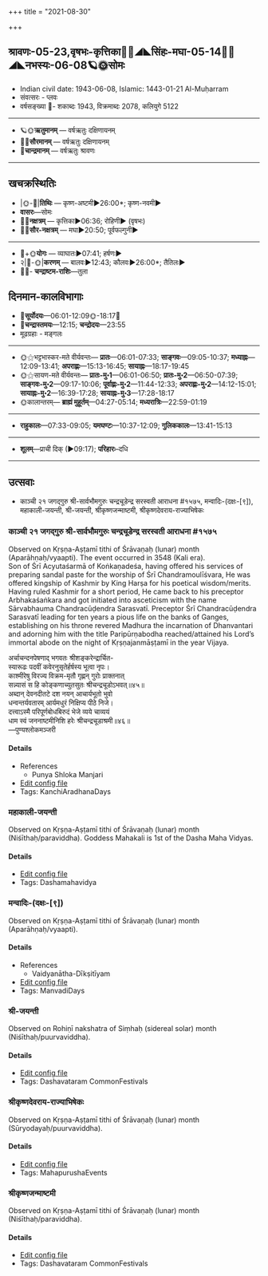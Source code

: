 +++
title = "2021-08-30"

+++
## श्रावणः-05-23,वृषभः-कृत्तिका🌛🌌◢◣सिंहः-मघा-05-14🌌🌞◢◣नभस्यः-06-08🪐🌞सोमः
- Indian civil date: 1943-06-08, Islamic: 1443-01-21 Al-Muḥarram
- संवत्सरः - प्लवः
- वर्षसङ्ख्या 🌛- शकाब्दः 1943, विक्रमाब्दः 2078, कलियुगे 5122
___________________
- 🪐🌞**ऋतुमानम्** — वर्षऋतुः दक्षिणायनम्
- 🌌🌞**सौरमानम्** — वर्षऋतुः दक्षिणायनम्
- 🌛**चान्द्रमानम्** — वर्षऋतुः श्रावणः
___________________


## खचक्रस्थितिः
- |🌞-🌛|**तिथिः** — कृष्ण-अष्टमी►26:00*; कृष्ण-नवमी►  
- **वासरः**—सोमः  
- 🌌🌛**नक्षत्रम्** — कृत्तिका►06:36; रोहिणी► (वृषभः)  
- 🌌🌞**सौर-नक्षत्रम्** — मघा►20:50; पूर्वफल्गुनी►  
___________________
- 🌛+🌞**योगः** — व्याघातः►07:41; हर्षणः►  
- २|🌛-🌞|**करणम्** — बालवः►12:43; कौलवः►26:00*; तैतिलः►  
- 🌌🌛- **चन्द्राष्टम-राशिः**—तुला  


## दिनमान-कालविभागाः
- 🌅**सूर्योदयः**—06:01-12:09🌞️-18:17🌇  
- 🌛**चन्द्रास्तमयः**—12:15; **चन्द्रोदयः**—23:55  
- मूढग्रहाः - मङ्गलः
___________________
- 🌞⚝भट्टभास्कर-मते वीर्यवन्तः— **प्रातः**—06:01-07:33; **साङ्गवः**—09:05-10:37; **मध्याह्नः**—12:09-13:41; **अपराह्णः**—15:13-16:45; **सायाह्नः**—18:17-19:45  
- 🌞⚝सायण-मते वीर्यवन्तः— **प्रातः-मु॰1**—06:01-06:50; **प्रातः-मु॰2**—06:50-07:39; **साङ्गवः-मु॰2**—09:17-10:06; **पूर्वाह्णः-मु॰2**—11:44-12:33; **अपराह्णः-मु॰2**—14:12-15:01; **सायाह्नः-मु॰2**—16:39-17:28; **सायाह्नः-मु॰3**—17:28-18:17  
- 🌞कालान्तरम्— **ब्राह्मं मुहूर्तम्**—04:27-05:14; **मध्यरात्रिः**—22:59-01:19  
___________________
- **राहुकालः**—07:33-09:05; **यमघण्टः**—10:37-12:09; **गुलिककालः**—13:41-15:13  
___________________
- **शूलम्**—प्राची दिक् (►09:17); **परिहारः**–दधि  
___________________

## उत्सवाः
- काञ्ची २१ जगद्गुरु श्री-सार्वभौमगुरुः चन्द्रचूडेन्द्र सरस्वती आराधना #१५७५, मन्वादिः-(दक्षः-[९]), महाकाली-जयन्ती, श्री-जयन्ती, श्रीकृष्णजन्माष्टमी, श्रीकृष्णदेवराय-राज्याभिषेकः
### काञ्ची २१ जगद्गुरु श्री-सार्वभौमगुरुः चन्द्रचूडेन्द्र सरस्वती आराधना #१५७५

Observed on Kṛṣṇa-Aṣṭamī tithi of Śrāvaṇaḥ (lunar) month (Aparāhṇaḥ/vyaapti). The event occurred in 3548 (Kali era).  
Son of Śrī Acyutaśarmā of Koṅkaṇadeśa, having offered his services of preparing sandal paste for the worship of Śrī Chandramoulīśvara, He was offered kingship of Kashmir by King Harṣa for his poetical wisdom/merits. Having ruled Kashmir for a short period, He came back to his preceptor Arbhakaśaṅkara and got initiated into asceticism with the name Sārvabhauma Chandracūḍendra Sarasvatī. Preceptor Śrī Chandracūḍendra Sarasvatī leading for ten years a pious life on the banks of Ganges, establishing on his throne revered Madhura the incarnation of Dhanvantari and adorning him with the title Paripūrṇabodha reached/attained his Lord’s immortal abode on the night of Kṛṣṇajanmāṣṭamī in the year Vijaya.

अर्चाचन्दनपेषणाद् भगवतः श्रीशङ्करेन्द्रार्चित-  
स्यारूढः पदवीं कवेरनुसृतेर्हर्षस्य भूत्वा नृपः।  
काश्मीरेषु विरज्य विक्रम-मृतौ गृह्णन् गुरोः प्राक्तनात्  
सन्न्यासं स हि कोङ्कणाच्युतसुतः श्रीचन्द्रचूडोऽभवत्॥४५॥  
अब्दान् देवनदीतटे दश नयन् आचार्यभूतो भुवो  
धन्वन्तर्यवतारम् आर्यमधुरं निक्षिप्य पीठे निजे।  
दत्त्वाऽस्मै परिपूर्णबोधबिरुदं भेजे व्यये चाव्ययं  
धाम स्वं जननाष्टमीनिशि हरेः श्रीचन्द्रचूडाश्रमी॥४६॥  
—पुण्यश्लोकमञ्जरी



#### Details
- References
  - Punya Shloka Manjari
- [Edit config file](https://github.com/jyotisham/adyatithi/tree/master/mahApuruSha/kAnchI-maTha/lunar_month/tithi/05/23/kAJcI%2021%20jagadguru%20zrI~sArvabhaumaguruH%20candracUDEndra%20sarasvatI%20ArAdhanA.toml)
- Tags: KanchiAradhanaDays


### महाकाली-जयन्ती

Observed on Kṛṣṇa-Aṣṭamī tithi of Śrāvaṇaḥ (lunar) month (Niśīthaḥ/paraviddha). Goddess Mahakali is 1st of the Dasha Maha Vidyas.

#### Details
- [Edit config file](https://github.com/jyotisham/adyatithi/tree/master/devatA/shakti/lunar_month/tithi/05/23/mahAkAlI~jayantI.toml)
- Tags: Dashamahavidya


### मन्वादिः-(दक्षः-[९])

Observed on Kṛṣṇa-Aṣṭamī tithi of Śrāvaṇaḥ (lunar) month (Aparāhṇaḥ/vyaapti). 

#### Details
- References
  - Vaidyanātha-Dīkṣitīyam
- [Edit config file](https://github.com/jyotisham/adyatithi/tree/master/time_focus/yugAdiH/lunar_month/tithi/05/23/manvAdiH~%28dakSaH~%5B9%5D%29.toml)
- Tags: ManvadiDays


### श्री-जयन्ती

Observed on Rohiṇī nakshatra of Siṃhaḥ (sidereal solar) month (Niśīthaḥ/puurvaviddha). 

#### Details
- [Edit config file](https://github.com/jyotisham/adyatithi/tree/master/devatA/vaiShNava/sidereal_solar_month/nakshatra/05/04/zrI-jayantI.toml)
- Tags: Dashavataram CommonFestivals


### श्रीकृष्णदेवराय-राज्याभिषेकः

Observed on Kṛṣṇa-Aṣṭamī tithi of Śrāvaṇaḥ (lunar) month (Sūryodayaḥ/puurvaviddha). 

#### Details
- [Edit config file](https://github.com/jyotisham/adyatithi/tree/master/mahApuruSha/xatra/lunar_month/tithi/05/23/zrIkRSNadEvarAya-rAjyAbhiSEkaH.toml)
- Tags: MahapurushaEvents


### श्रीकृष्णजन्माष्टमी

Observed on Kṛṣṇa-Aṣṭamī tithi of Śrāvaṇaḥ (lunar) month (Niśīthaḥ/paraviddha). 

#### Details
- [Edit config file](https://github.com/jyotisham/adyatithi/tree/master/devatA/vaiShNava/lunar_month/tithi/05/23/zrIkRSNajanmASTamI.toml)
- Tags: Dashavataram CommonFestivals


